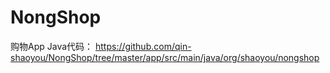 # NongShop
购物App
Java代码： https://github.com/qin-shaoyou/NongShop/tree/master/app/src/main/java/org/shaoyou/nongshop
